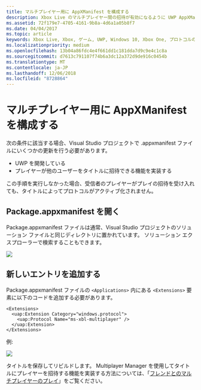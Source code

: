 ```yaml
---
title: マルチプレイヤー用に AppXManifest を構成する
description: Xbox Live のマルチプレイヤー間の招待が有効になるように UWP AppXManifest を構成する方法について説明します。
ms.assetid: 72f179e7-4705-4161-9b8a-4d6a1a05b8f7
ms.date: 04/04/2017
ms.topic: article
keywords: Xbox Live, Xbox, ゲーム, UWP, Windows 10, Xbox One, プロトコルのアクティブ化, マルチプレイヤー
ms.localizationpriority: medium
ms.openlocfilehash: 13b04a86fdc4e4f661dd1c181dda7d9c9e4c1c8a
ms.sourcegitcommit: d7613c791107f74b6a3dc12a372d9de916c0454b
ms.translationtype: MT
ms.contentlocale: ja-JP
ms.lasthandoff: 12/06/2018
ms.locfileid: "8728864"
---
```

# <a name="configure-your-appxmanifest-for-multiplayer"></a>マルチプレイヤー用に AppXManifest を構成する

次の条件に該当する場合、Visual Studio プロジェクトで .appxmanifest ファイルにいくつかの更新を行う必要があります。
- UWP を開発している
- プレイヤーが他のユーザーをタイトルに招待できる機能を実装する

この手順を実行しなかった場合、受信者のプレイヤーがプレイの招待を受け入れても、タイトルによってプロトコルがアクティブ化されません。

## <a name="open-your-packageappxmanifest"></a>Package.appxmanifest を開く

Package.appxmanifest ファイルは通常、Visual Studio プロジェクトのソリューション ファイルと同じディレクトリに置かれています。  ソリューション エクスプローラーで検索することもできます。

![](../../images/multiplayer/multiplayer_open_appxmanifest.png)

## <a name="add-new-entry"></a>新しいエントリを追加する

Package.appxmanifest ファイルの ```<Applications>``` 内にある ```<Extensions>``` 要素に以下のコードを追加する必要があります。

```
<Extensions>
  <uap:Extension Category="windows.protocol">
    <uap:Protocol Name="ms-xbl-multiplayer" />
  </uap:Extension>
</Extensions>
```

例:

![](../../images/multiplayer/multiplayer_appxmanifest_changes.png)

タイトルを保存してリビルドします。  Multiplayer Manager を使用してタイトルにプレイヤーを招待する機能を実装する方法については、「[フレンドとのマルチプレイヤーのプレイ](../multiplayer-manager/play-multiplayer-with-friends.md)」をご覧ください。
